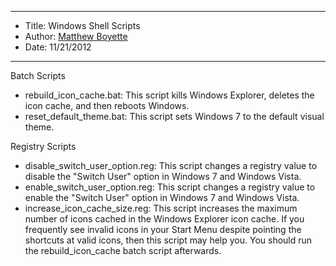 *******************************************************************

* Title:  Windows Shell Scripts
* Author: [Matthew Boyette](mailto:Dyndrilliac@gmail.com)
* Date:   11/21/2012

*******************************************************************

Batch Scripts

* rebuild_icon_cache.bat: This script kills Windows Explorer, deletes the icon cache, and then reboots Windows.
* reset_default_theme.bat: This script sets Windows 7 to the default visual theme.

Registry Scripts

* disable_switch_user_option.reg: This script changes a registry value to disable the "Switch User" option in Windows 7 and Windows Vista.
* enable_switch_user_option.reg: This script changes a registry value to enable the "Switch User" option in Windows 7 and Windows Vista.
* increase_icon_cache_size.reg: This script increases the maximum number of icons cached in the Windows Explorer icon cache. If you frequently see invalid icons in your Start Menu despite pointing the shortcuts at valid icons, then this script may help you. You should run the rebuild_icon_cache batch script afterwards.